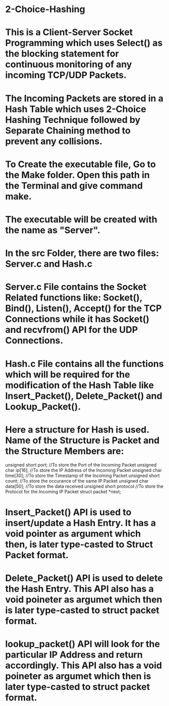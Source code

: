 # 2-Choice-Hashing
# This is a Client-Server Socket Programming which uses Select() as the blocking statement for continuous monitoring of any incoming TCP/UDP Packets. 
# The Incoming Packets are stored in a Hash Table which uses 2-Choice Hashing Technique followed by Separate Chaining method to prevent any collisions.

# To Create the executable file, Go to the Make folder. Open this path in the Terminal and give command make.
# The executable will be created with the name as "Server". 
# In the src Folder, there are two files: Server.c and Hash.c

# Server.c File contains the Socket Related functions like: Socket(), Bind(), Listen(), Accept() for the TCP Connections while it has Socket() and recvfrom() API for the UDP Connections.

# Hash.c File contains all the functions which will be required for the modification of the Hash Table like Insert_Packet(), Delete_Packet() and Lookup_Packet().

# Here a structure for Hash is used. Name of the Structure is Packet and the Structure Members are:

  unsigned short port;    //To store the Port of the Incoming Packet
	unsigned char ip[16];   //To store the IP Address of the Incoming Packet
	unsigned char time[30]; //To store the Timestamp of the Incoming Packet
	unsigned short count;   //To store the occurance of the same IP Packet
	unsigned char data[50]; //To store the data received
	unsigned short protocol //To store the Protocol for the Incoming IP Packet
	struct packet *next;    


# Insert_Packet() API is used to insert/update a Hash Entry. It has a void pointer as argument which then, is later type-casted to Struct Packet format.

# Delete_Packet() API is used to delete the Hash Entry. This API also has a void poineter as argumet which then is later type-casted to struct packet format.

# lookup_packet() API will look for the particular IP Address and return accordingly. This API also has a void poineter as argumet which then is later type-casted to struct packet format.

